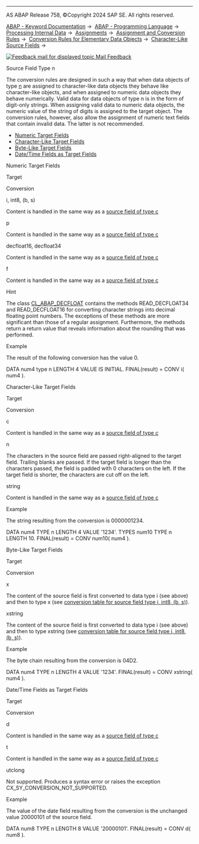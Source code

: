   

* * *

AS ABAP Release 758, ©Copyright 2024 SAP SE. All rights reserved.

[ABAP - Keyword Documentation](javascript:call_link\('abenabap.htm'\)) →  [ABAP - Programming Language](javascript:call_link\('abenabap_reference.htm'\)) →  [Processing Internal Data](javascript:call_link\('abenabap_data_working.htm'\)) →  [Assignments](javascript:call_link\('abenvalue_assignments.htm'\)) →  [Assignment and Conversion Rules](javascript:call_link\('abenconversion_rules.htm'\)) →  [Conversion Rules for Elementary Data Objects](javascript:call_link\('abenconversion_elementary.htm'\)) →  [Character-Like Source Fields](javascript:call_link\('abencharacter_source_fields.htm'\)) → 

 [![](Mail.gif?object=Mail.gif "Feedback mail for displayed topic") Mail Feedback](mailto:f1_help@sap.com?subject=Feedback%20on%20ABAP%20Documentation&body=Document:%20Source%20Field%20Type%20n%2C%20ABENCONVERSION_TYPE_N%2C%20758%0D%0A%0D%0AError:%0D%0A%0D%0A%0D%0A%0D%0ASuggestion%20for%20improvement:)

Source Field Type n

The conversion rules are designed in such a way that when data objects of type [n](javascript:call_link\('abenbuiltin_types_character.htm'\)) are assigned to character-like data objects they behave like character-like objects, and when assigned to numeric data objects they behave numerically. Valid data for data objects of type n is in the form of digit-only strings. When assigning valid data to numeric data objects, the numeric value of the string of digits is assigned to the target object. The conversion rules, however, also allow the assignment of numeric text fields that contain invalid data. The latter is not recommended.

-   [Numeric Target Fields](#@@ITOC@@ABENCONVERSION_TYPE_N_1)
-   [Character-Like Target Fields](#@@ITOC@@ABENCONVERSION_TYPE_N_2)
-   [Byte-Like Target Fields](#@@ITOC@@ABENCONVERSION_TYPE_N_3)
-   [Date/Time Fields as Target Fields](#@@ITOC@@ABENCONVERSION_TYPE_N_4)

Numeric Target Fields   

Target

Conversion

i, int8, (b, s)

Content is handled in the same way as a [source field of type c](javascript:call_link\('abenconversion_type_c.htm'\))

p

Content is handled in the same way as a [source field of type c](javascript:call_link\('abenconversion_type_c.htm'\))

decfloat16, decfloat34

Content is handled in the same way as a [source field of type c](javascript:call_link\('abenconversion_type_c.htm'\))

f

Content is handled in the same way as a [source field of type c](javascript:call_link\('abenconversion_type_c.htm'\))

Hint

The class [CL\_ABAP\_DECFLOAT](javascript:call_link\('abencl_abap_decfloat_doc.htm'\)) contains the methods READ\_DECFLOAT34 and READ\_DECFLOAT16 for converting character strings into decimal floating point numbers. The exceptions of these methods are more significant than those of a regular assignment. Furthermore, the methods return a return value that reveals information about the rounding that was performed.

Example

The result of the following conversion has the value 0.

DATA num4 type n LENGTH 4 VALUE IS INITIAL.
FINAL(result) = CONV i( num4 ).

Character-Like Target Fields   

Target

Conversion

c

Content is handled in the same way as a [source field of type c](javascript:call_link\('abenconversion_type_c.htm'\))

n

The characters in the source field are passed right-aligned to the target field. Trailing blanks are passed. If the target field is longer than the characters passed, the field is padded with 0 characters on the left. If the target field is shorter, the characters are cut off on the left.

string

Content is handled in the same way as a [source field of type c](javascript:call_link\('abenconversion_type_c.htm'\))

Example

The string resulting from the conversion is 0000001234.

DATA num4 TYPE n LENGTH 4 VALUE '1234'.
TYPES num10 TYPE n LENGTH 10.
FINAL(result) = CONV num10( num4 ).

Byte-Like Target Fields   

Target

Conversion

x

The content of the source field is first converted to data type i (see above) and then to type x (see [conversion table for source field type i, int8, (b, s)](javascript:call_link\('abenconversion_type_ibs.htm'\))).

xstring

The content of the source field is first converted to data type i (see above) and then to type xstring (see [conversion table for source field type i, int8, (b, s)](javascript:call_link\('abenconversion_type_ibs.htm'\))).

Example

The byte chain resulting from the conversion is 04D2.

DATA num4 TYPE n LENGTH 4 VALUE '1234'.
FINAL(result) = CONV xstring( num4 ).

Date/Time Fields as Target Fields   

Target

Conversion

d

Content is handled in the same way as a [source field of type c](javascript:call_link\('abenconversion_type_c.htm'\))

t

Content is handled in the same way as a [source field of type c](javascript:call_link\('abenconversion_type_c.htm'\))

utclong

Not supported. Produces a syntax error or raises the exception CX\_SY\_CONVERSION\_NOT\_SUPPORTED.

Example

The value of the date field resulting from the conversion is the unchanged value 20000101 of the source field.

DATA num8 TYPE n LENGTH 8 VALUE '20000101'.
FINAL(result) = CONV d( num8 ).